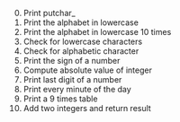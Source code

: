 0. Print putchar_
1. Print the alphabet in lowercase
2. Print the alphabet in lowercase 10 times
3. Check for lowercase characters
4. Check for alphabetic character
5. Print the sign of a number
6. Compute absolute value of integer
7. Print last digit of a number
8. Print every minute of the day
9. Print a 9 times table
10. Add two integers and return result
